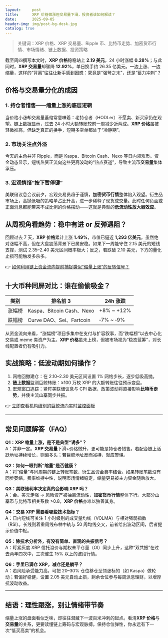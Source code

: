 ```yaml
---
layout:     post
title:      XRP 价格微涨但交易量下滑，投资者该如何解读？
date:       2025-09-05
header-img: img/post-bg-desk.jpg
catalog: true
---
```


> 关键词：XRP 价格、XRP 交易量、Ripple 币、比特币走势、加密货币行情、市场情绪、链上数据、投资策略

截至周四撰写本文时，**XRP 价格**稳稳站上 **2.19 美元**，24 小时涨幅 **0.28%**；与此同时，**XRP 交易量**却骤降 **12.92%**，单日换手约 26.35 亿美元。一边上涨、一边缩量，这样的“背离”往往让新手感到困惑：究竟是“强弩之末”，还是“蓄力冲刺”？

## 价格与交易量分化的成因

### 1. 持仓者惜售——缩量上涨的底层逻辑
当价格小涨却交易量萎缩常意味着：老持仓者（HODLer）不愿卖、新买家仍在观望。链上数据显示，过去 24 小时大额转账较前一周减少近两成。**XRP 价格**虽被轻微推高，但缺乏真正的换手，短期多空单都处于“冷静期”。

### 2. 市场关注点外溢
今天的主角并非 Ripple，而是 Kaspa、Bitcoin Cash、Nexo 等日内领涨币。资金动态显示，短线热资正流向这些更高波动的“热点赛道”，导致主流币**交易量**集体承压。

### 3. 宏观情绪“按下暂停键”
美联储议息会议前夕，宏观交易员趋于谨慎，**加密货币行情**整体陷入观望。衍生品市场上，高抛低吸的策略单占比升高，进一步稀释了现货成交量。此时任何负面或正面消息都能带来不成比例的价格摆动——这就是典型的**低流动性放大器效应**。

## 从周视角看趋势：稳中有进 or 反弹遇阻？

回顾过去 7 天，**XRP 价格**累计上涨 **1.49%**，市值已逼近 **1,293 亿美元**。虽然绝对涨幅不高，但在大盘震荡背景下已属安稳。如果下一周能守住 2.15 美元的短线支撑，测试 2.35–2.40 美元区间概率极大；反之，若跌破 2.10 美元，下方的量化止损可能触发多杀多。

👉 [如何利用链上资金流向提前捕捉类似“缩量上涨”的反转信号？](https://okxdog.com/)

## 十大币种同屏对比：谁在偷偷吸金？

| 类别 | 排名前 3 | 24h 涨跌 |
|---|---|---|
| 涨幅榜 | Kaspa、Bitcoin Cash、Nexo | +8% ~ +12% |
| 跌幅榜 | Curve DAO、Sei、Fartcoin | ‑7% ~ ‑9% |

从资金流向来看，“涨幅榜”项目多集中在支付与扩容叙事，而“跌幅榜”以去中心化交易或 meme 类资产为主。**XRP 价格**虽未上榜，但被市场视为“稳态蓝筹”，对长线配置者仍有吸引力。

## 实战策略：低波动期如何操作？

1. 网格回撤建仓：在 2.10–2.30 美元区间设置 1% 网格步长，逐步低吸高抛。  
2. **链上数据**监测巨鲸转账：≥100 万枚 XRP 的大额转账往往预示变盘。  
3. 宏观窗口追踪：紧盯美联储议息与 CPI 数据，政策波动将直接影响**比特币走势**，并使主流山寨同步共振。

👉 [立即查看机构级别的巨鲸流向实时监控面板](https://okxdog.com/)

---

## 常见问题解答（FAQ）

**Q1：XRP 缩量上涨，是不是典型“诱多”？**  
A：并非一定。**XRP 交易量**下滑+价格微升，更可能是持仓者惜售。若配合链上活跃地址持续增长，则偏多头；若巨鲸地址反而减持，就应警惕。

**Q2：如何一眼判断“缩量”是否健康？**  
A：将“缩量”与同周期的链上转账笔数、衍生品资金费率结合。如果转账笔数没有同步萎缩，费率维持中性，说明市场情绪稳定，缩量更易被主力资金随后放大。

**Q3：美联储利率决定真的会影响 XRP 吗？**  
A：会。美元走强 → 风险资产被抽离流动性，**加密货币行情**整体下行。大部分山寨币与比特币相关系数 >0.8，**XRP 价格**亦难以独善其身。

**Q4：交易 XRP 需要看哪些技术指标？**  
A：日内短线可关注 1 小时级别的成交量均线（VOLMA）与相对强弱指数（RSI）。长线则着重周线布林中轨与 50 周均线交叉，前者给出波动区间，后者提示价值中枢。

**Q5：除技术分析外，有没有简单、直观的共振信号？**  
A：盯紧灰度 XRP 信托溢价与期权未平仓量（OI）同步上升，这种“双共振”在过去两年四次中，三次催生 15% 以上的波段行情。

**Q6：手里已满仓 XRP，减仓还是躺平？**  
A：若风险承受能力高，可把 20–30% 仓位移仓至领涨标的（如 Kaspa）做轮动；若偏好稳健，设置 2.05 美元自动止损，剩余仓位参与每周派息理财，以增厚抗波动收益。

---

## 结语：理性跟涨，别让情绪带节奏

缩量上涨的盘面看似乏味，却往往潜藏下一波百米冲刺的起点。看清**XRP 价格**与**交易量**的关系，更要读懂链上筹码与宏观脉搏。保持仓位弹性，你永远有下一次“低买高卖”的机会。